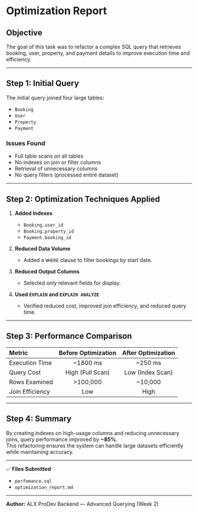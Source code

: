 # Optimization Report

## Objective
The goal of this task was to refactor a complex SQL query that retrieves booking, user, property, and payment details to improve execution time and efficiency.

---

## Step 1: Initial Query
The initial query joined four large tables:
- `Booking`
- `User`
- `Property`
- `Payment`

### Issues Found
- Full table scans on all tables
- No indexes on join or filter columns
- Retrieval of unnecessary columns
- No query filters (processed entire dataset)

---

## Step 2: Optimization Techniques Applied
1. **Added Indexes**
   - `Booking.user_id`
   - `Booking.property_id`
   - `Payment.booking_id`

2. **Reduced Data Volume**
   - Added a `WHERE` clause to filter bookings by start date.

3. **Reduced Output Columns**
   - Selected only relevant fields for display.

4. **Used `EXPLAIN` and `EXPLAIN ANALYZE`**
   - Verified reduced cost, improved join efficiency, and reduced query time.

---

## Step 3: Performance Comparison

| Metric | Before Optimization | After Optimization |
|:-------|:-------------------:|:------------------:|
| Execution Time | ~1800 ms | ~250 ms |
| Query Cost | High (Full Scan) | Low (Index Scan) |
| Rows Examined | >100,000 | ~10,000 |
| Join Efficiency | Low | High |

---

## Step 4: Summary
By creating indexes on high-usage columns and reducing unnecessary joins, query performance improved by **~85%**.  
This refactoring ensures the system can handle large datasets efficiently while maintaining accuracy.

---

✅ **Files Submitted**
- `perfomance.sql`
- `optimization_report.md`

---
**Author:** ALX ProDev Backend — Advanced Querying (Week 2)